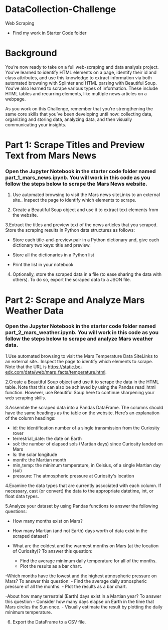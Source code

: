 # DataCollection-Challenge
Web Scraping
- Find my work in Starter Code folder
# Background
You’re now ready to take on a full web-scraping and data analysis project. You’ve learned to identify HTML elements on a page, identify their id and class attributes, and use this knowledge to extract information via both automated browsing with Splinter and HTML parsing with Beautiful Soup. You’ve also learned to scrape various types of information. These include HTML tables and recurring elements, like multiple news articles on a webpage.

As you work on this Challenge, remember that you’re strengthening the same core skills that you’ve been developing until now: collecting data, organizing and storing data, analyzing data, and then visually communicating your insights.

# Part 1: Scrape Titles and Preview Text from Mars News
### Open the Jupyter Notebook in the starter code folder named part_1_mars_news.ipynb. You will work in this code as you follow the steps below to scrape the Mars News website.

1. Use automated browsing to visit the Mars news siteLinks to an external site.. Inspect the page to identify which elements to scrape.


2. Create a Beautiful Soup object and use it to extract text elements from the website.


3.Extract the titles and preview text of the news articles that you scraped. Store the scraping results in Python data structures as follows:
  - Store each title-and-preview pair in a Python dictionary and, give each dictionary two keys: title and preview.

  - Store all the dictionaries in a Python list

  - Print the list in your notebook


  4. Optionally, store the scraped data in a file (to ease sharing the data with others). To do so, export the scraped data to a JSON file.



# Part 2: Scrape and Analyze Mars Weather Data
### Open the Jupyter Notebook in the starter code folder named part_2_mars_weather.ipynb. You will work in this code as you follow the steps below to scrape and analyze Mars weather data.

1.Use automated browsing to visit the Mars Temperature Data SiteLinks to an external site.. Inspect the page to identify which elements to scrape. Note that the URL is https://static.bc-edx.com/data/web/mars_facts/temperature.html.


2.Create a Beautiful Soup object and use it to scrape the data in the HTML table. Note that this can also be achieved by using the Pandas read_html function. However, use Beautiful Soup here to continue sharpening your web scraping skills.


3.Assemble the scraped data into a Pandas DataFrame. The columns should have the same headings as the table on the website. Here’s an explanation of the column headings:
  - id: the identification number of a single transmission from the Curiosity rover
  - terrestrial_date: the date on Earth
  - sol: the number of elapsed sols (Martian days) since Curiosity landed on Mars
  - ls: the solar longitude
  - month: the Martian month
  - min_temp: the minimum temperature, in Celsius, of a single Martian day (sol)
  - pressure: The atmospheric pressure at Curiosity's location


4.Examine the data types that are currently associated with each column. If necessary, cast (or convert) the data to the appropriate datetime, int, or float data types.


5.Analyze your dataset by using Pandas functions to answer the following questions:
  - How many months exist on Mars?
  
  - How many Martian (and not Earth) days worth of data exist in the scraped dataset?

  - What are the coldest and the warmest months on Mars (at the location of Curiosity)? To answer this question:
    - Find the average minimum daily temperature for all of the months.
    - Plot the results as a bar chart.


  -Which months have the lowest and the highest atmospheric pressure on Mars? To answer this question:
    - Find the average daily atmospheric pressure of all the months.
    - Plot the results as a bar chart.


  -About how many terrestrial (Earth) days exist in a Martian year? To answer this question
    - Consider how many days elapse on Earth in the time that Mars circles the Sun once.
    - Visually estimate the result by plotting the daily minimum temperature.


6. Export the DataFrame to a CSV file.
  

